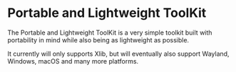 # Portable and Lightweight ToolKit
The Portable and Lightweight ToolKit is a very simple toolkit built with
portability in mind while also being as lightweight as possible.

It currently will only supports Xlib, but will eventually also support
Wayland, Windows, macOS and many more platforms.
